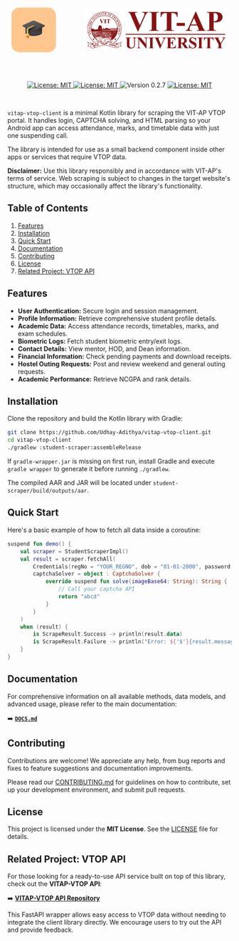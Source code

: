 <br />
<p align="center">
    <img src="public/Final_Icon_512x512.png" width="100" height="100" style="margin-right: 60px;"> 
    <img src="public/vitaplogo.png" width="322" height="100"> 
</p>
<br>
<br>

<p align="center">
    <a href="https://github.com/Udhay-Adithya/vitap-vtop-client">
    <img src="https://img.shields.io/github/stars/Udhay-Adithya/vitap-vtop-client?style=social" alt="License: MIT">
    </a>
    <a href="https://opensource.org/licenses/MIT">
    <img src="https://img.shields.io/badge/License-MIT-blue.svg" alt="License: MIT">
    </a>
    <img src="https://img.shields.io/badge/Version-0.2.7-blue.svg" alt="Version 0.2.7">
    <a href="https://github.com/Udhay-Adithya/vitap-vtop-client/issues">
    <img src="https://img.shields.io/github/issues/Udhay-Adithya/vitap-vtop-client" alt="License: MIT">
    </a>
</p>
<br>

`vitap-vtop-client` is a minimal Kotlin library for scraping the VIT‑AP VTOP portal. It handles login, CAPTCHA solving, and HTML parsing so your Android app can access attendance, marks, and timetable data with just one suspending call.

The library is intended for use as a small backend component inside other apps or services that require VTOP data.

**Disclaimer:** Use this library responsibly and in accordance with VIT-AP's terms of service. Web scraping is subject to changes in the target website's structure, which may occasionally affect the library's functionality.

## Table of Contents
1. [Features](#features)
2. [Installation](#installation)
3. [Quick Start](#quick-start)
4. [Documentation](#documentation)
5. [Contributing](#contributing)
6. [License](#license)
7. [Related Project: VTOP API](#related-project-vtop-api)

## Features
*   **User Authentication:** Secure login and session management.
*   **Profile Information:** Retrieve comprehensive student profile details.
*   **Academic Data:** Access attendance records, timetables, marks, and exam schedules.
*   **Biometric Logs:** Fetch student biometric entry/exit logs.
*   **Contact Details:** View mentor, HOD, and Dean information.
*   **Financial Information:** Check pending payments and download receipts.
*   **Hostel Outing Requests:** Post and review weekend and general outing requests.
*   **Academic Performance:** Retrieve NCGPA and rank details.

## Installation

Clone the repository and build the Kotlin library with Gradle:

```bash
git clone https://github.com/Udhay-Adithya/vitap-vtop-client.git
cd vitap-vtop-client
./gradlew :student-scraper:assembleRelease
```

If `gradle-wrapper.jar` is missing on first run, install Gradle and execute
`gradle wrapper` to generate it before running `./gradlew`.

The compiled AAR and JAR will be located under `student-scraper/build/outputs/aar`.

## Quick Start

Here's a basic example of how to fetch all data inside a coroutine:

```kotlin
suspend fun demo() {
    val scraper = StudentScraperImpl()
    val result = scraper.fetchAll(
        Credentials(regNo = "YOUR_REGNO", dob = "01-01-2000", password = "PASS"),
        captchaSolver = object : CaptchaSolver {
            override suspend fun solve(imageBase64: String): String {
                // Call your captcha API
                return "abcd"
            }
        }
    )
    when (result) {
        is ScrapeResult.Success -> println(result.data)
        is ScrapeResult.Failure -> println("Error: ${'$'}{result.message}")
    }
}
```

## Documentation

For comprehensive information on all available methods, data models, and advanced usage, please refer to the main documentation:

➡️ **[`DOCS.md`](DOCS.md)**

## Contributing
Contributions are welcome! We appreciate any help, from bug reports and fixes to feature suggestions and documentation improvements.

Please read our [CONTRIBUTING.md](CONTRIBUTING.md) for guidelines on how to contribute, set up your development environment, and submit pull requests.

## License
This project is licensed under the **MIT License**. See the [LICENSE](LICENSE) file for details.

## Related Project: VTOP API
For those looking for a ready-to-use API service built on top of this library, check out the **VITAP-VTOP API**:

➡️ **[VITAP-VTOP API Repository](https://github.com/Udhay-Adithya/vit_ap_vtop_api/)**

This FastAPI wrapper allows easy access to VTOP data without needing to integrate the client library directly. We encourage users to try out the API and provide feedback.
